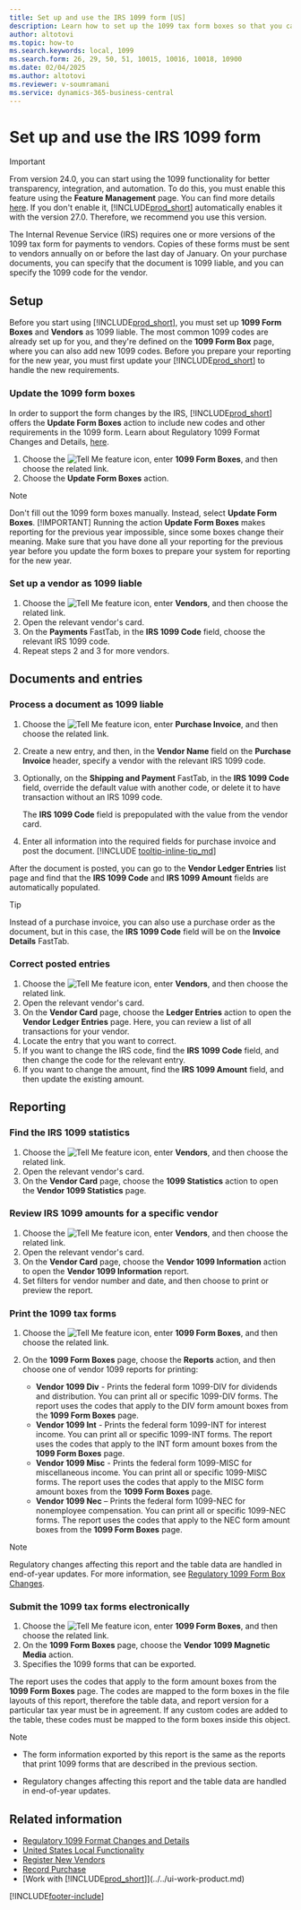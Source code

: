 ```yaml
---
title: Set up and use the IRS 1099 form [US]
description: Learn how to set up the 1099 tax form boxes so that you can submit the required reports.
author: altotovi
ms.topic: how-to
ms.search.keywords: local, 1099
ms.search.form: 26, 29, 50, 51, 10015, 10016, 10018, 10900
ms.date: 02/04/2025
ms.author: altotovi
ms.reviewer: v-soumramani
ms.service: dynamics-365-business-central
---
```


# Set up and use the IRS 1099 form

> [!IMPORTANT]
> From version 24.0, you can start using the 1099 functionality for better transparency, integration, and automation. To do this, you must enable this feature using the **Feature Management** page. You can find more details [here](introduction-to-the-irs-forms.md). If you don't enable it, [!INCLUDE[prod_short](../../includes/prod_short.md)] automatically enables it with the version 27.0. Therefore, we recommend you use this version.

The Internal Revenue Service (IRS) requires one or more versions of the 1099 tax form for payments to vendors. Copies of these forms must be sent to vendors annually on or before the last day of January. On your purchase documents, you can specify that the document is 1099 liable, and you can specify the 1099 code for the vendor.

## Setup

Before you start using [!INCLUDE[prod_short](../../includes/prod_short.md)], you must set up **1099 Form Boxes** and **Vendors** as 1099 liable. The most common 1099 codes are already set up for you, and they're defined on the **1099 Form Box** page, where you can also add new 1099 codes. Before you prepare your reporting for the new year, you must first update your [!INCLUDE[prod_short](../../includes/prod_short.md)] to handle the new requirements.

### Update the 1099 form boxes

In order to support the form changes by the IRS, [!INCLUDE[prod_short](../../includes/prod_short.md)] offers the **Update Form Boxes** action to include new codes and other requirements in the 1099 form. Learn about Regulatory 1099 Format Changes and Details, [here](tax-1099-changes.md).

1. Choose the ![Tell Me feature](../../media/ui-search/search_small.png "Tell me what you want to do") icon, enter **1099 Form Boxes**, and then choose the related link.
1. Choose the **Update Form Boxes** action.  

> [!NOTE]
> Don't fill out the 1099 form boxes manually. Instead, select **Update Form Boxes**.
> [!IMPORTANT]
> Running the action **Update Form Boxes** makes reporting for the previous year impossible, since some boxes change their meaning. Make sure that you have done all your reporting for the previous year before you update the form boxes to prepare your system for reporting for the new year.

### Set up a vendor as 1099 liable

1. Choose the ![Tell Me feature](../../media/ui-search/search_small.png "Tell me what you want to do") icon, enter **Vendors**, and then choose the related link.
1. Open the relevant vendor's card.
1. On the **Payments** FastTab, in the **IRS 1099 Code** field, choose the relevant IRS 1099 code.
1. Repeat steps 2 and 3 for more vendors.  

## Documents and entries

### Process a document as 1099 liable

1. Choose the ![Tell Me feature](../../media/ui-search/search_small.png "Tell me what you want to do") icon, enter **Purchase Invoice**, and then choose the related link.
1. Create a new entry, and then, in the **Vendor Name** field on the **Purchase Invoice** header, specify a vendor with the relevant IRS 1099 code.
1. Optionally, on the **Shipping and Payment** FastTab, in the **IRS 1099 Code** field, override the default value with another code, or delete it to have transaction without an IRS 1099 code.

    The **IRS 1099 Code** field is prepopulated with the value from the vendor card.  
1. Enter all information into the required fields for purchase invoice and post the document. [!INCLUDE [tooltip-inline-tip_md](../../includes/tooltip-inline-tip_md.md)]

After the document is posted, you can go to the **Vendor Ledger Entries** list page and find that the **IRS 1099 Code** and **IRS 1099 Amount** fields are automatically populated.  

> [!TIP]
> Instead of a purchase invoice, you can also use a purchase order as the document, but in this case, the **IRS 1099 Code** field will be on the **Invoice Details** FastTab.

### Correct posted entries

1. Choose the ![Tell Me feature](../../media/ui-search/search_small.png "Tell me what you want to do") icon, enter **Vendors**, and then choose the related link.
1. Open the relevant vendor's card.
1. On the **Vendor Card** page, choose the **Ledger Entries** action to open the **Vendor Ledger Entries** page. Here, you can review a list of all transactions for your vendor.  
1. Locate the entry that you want to correct.  
1. If you want to change the IRS code, find the **IRS 1099 Code** field, and then change the code for the relevant entry.  
1. If you want to change the amount, find the **IRS 1099 Amount** field, and then update the existing amount.  

## Reporting

### Find the IRS 1099 statistics

1. Choose the ![Tell Me feature](../../media/ui-search/search_small.png "Tell me what you want to do") icon, enter **Vendors**, and then choose the related link.
1. Open the relevant vendor's card.
1. On the **Vendor Card** page, choose the **1099 Statistics** action to open the **Vendor 1099 Statistics** page.

### Review IRS 1099 amounts for a specific vendor

1. Choose the ![Tell Me feature](../../media/ui-search/search_small.png "Tell me what you want to do") icon, enter **Vendors**, and then choose the related link.
1. Open the relevant vendor's card.
1. On the **Vendor Card** page, choose the **Vendor 1099 Information** action to open the **Vendor 1099 Information** report.  
1. Set filters for vendor number and date, and then choose to print or preview the report.

### Print the 1099 tax forms

1. Choose the ![Tell Me feature](../../media/ui-search/search_small.png "Tell me what you want to do") icon, enter **1099 Form Boxes**, and then choose the related link.
1. On the **1099 Form Boxes** page, choose the **Reports** action, and then choose one of vendor 1099 reports for printing:

   - **Vendor 1099 Div** - Prints the federal form 1099-DIV for dividends and distribution. You can print all or specific 1099-DIV forms. The report uses the codes that apply to the DIV form amount boxes from the **1099 Form Boxes** page.
   - **Vendor 1099 Int** - Prints the federal form 1099-INT for interest income. You can print all or specific 1099-INT forms. The report uses the codes that apply to the INT form amount boxes from the **1099 Form Boxes** page.
   - **Vendor 1099 Misc** - Prints the federal form 1099-MISC for miscellaneous income. You can print all or specific 1099-MISC forms. The report uses the codes that apply to the MISC form amount boxes from the **1099 Form Boxes** page.
   - **Vendor 1099 Nec** – Prints the federal form 1099-NEC for nonemployee compensation. You can print all or specific 1099-NEC forms. The report uses the codes that apply to the NEC form amount boxes from the **1099 Form Boxes** page.

> [!NOTE]
> Regulatory changes affecting this report and the table data are handled in end-of-year updates. For more information, see [Regulatory 1099 Form Box Changes](tax-1099-changes.md).

### Submit the 1099 tax forms electronically

1. Choose the ![Tell Me feature](../../media/ui-search/search_small.png "Tell me what you want to do") icon, enter **1099 Form Boxes**, and then choose the related link.
1. On the **1099 Form Boxes** page, choose the **Vendor 1099 Magnetic Media** action.
1. Specifies the 1099 forms that can be exported.

The report uses the codes that apply to the form amount boxes from the **1099 Form Boxes** page. The codes are mapped to the form boxes in the file layouts of this report, therefore the table data, and report version for a particular tax year must be in agreement. If any custom codes are added to the table, these codes must be mapped to the form boxes inside this object.

> [!NOTE]
> - The form information exported by this report is the same as the reports that print 1099 forms that are described in the previous section.
>
> - Regulatory changes affecting this report and the table data are handled in end-of-year updates.

## Related information

- [Regulatory 1099 Format Changes and Details](tax-1099-changes.md)  
- [United States Local Functionality](united-states-local-functionality.md)  
- [Register New Vendors](../../purchasing-how-register-new-vendors.md)  
- [Record Purchase](../../purchasing-how-record-purchases.md)  
- [Work with [!INCLUDE[prod_short](../../includes/prod_short.md)]](../../ui-work-product.md)  

[!INCLUDE[footer-include](../../includes/footer-banner.md)]
